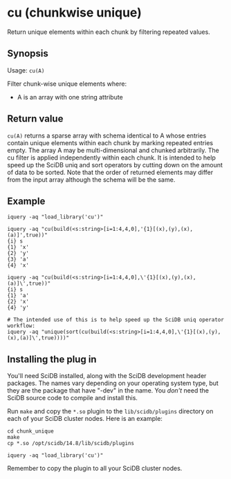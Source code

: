 # cu   (chunkwise unique)

Return unique elements within each chunk by filtering repeated values.


## Synopsis
Usage: `cu(A)`

Filter chunk-wise unique elements where:

  - A is an array with one string attribute

## Return value

`cu(A)` returns a sparse array with schema identical to A whose
entries contain unique elements within each chunk by
marking repeated entries empty. The array A may be
multi-dimensional and chunked arbitrarily. The cu filter is
applied independently within each chunk. It is intended to
help speed up the SciDB uniq and sort operators by cutting
down on the amount of data to be sorted. Note that the order
of returned elements may differ from the input array although
the schema will be the same.


## Example
```
iquery -aq "load_library('cu')"

iquery -aq "cu(build(<s:string>[i=1:4,4,0],'{1}[(x),(y),(x),(a)]',true))"
{i} s
{1} 'x'
{2} 'y'
{3} 'a'
{4} 'x'

iquery -aq "cu(build(<s:string>[i=1:4,4,0],\'{1}[(x),(y),(x),(a)]\',true))"
{i} s
{1} 'a'
{2} 'x'
{4} 'y'

# The intended use of this is to help speed up the SciDB uniq operator workflow:
iquery -aq "unique(sort(cu(build(<s:string>[i=1:4,4,0],\'{1}[(x),(y),(x),(a)]\',true))))"

```
   

## Installing the plug in

You'll need SciDB installed, along with the SciDB development header packages.
The names vary depending on your operating system type, but they are the
package that have "-dev" in the name. You *don't* need the SciDB source code to
compile and install this.

Run `make` and copy  the `*.so` plugin to the `lib/scidb/plugins`
directory on each of your SciDB cluster nodes. Here is an example:

```
cd chunk_unique
make
cp *.so /opt/scidb/14.8/lib/scidb/plugins

iquery -aq "load_library('cu')"
```
Remember to copy the plugin to all your SciDB cluster nodes.

